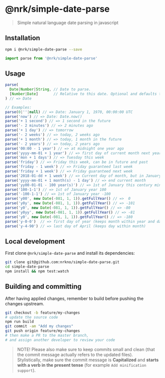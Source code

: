 # @nrk/simple-date-parse

> Simple natural language date parsing in javascript

## Installation

```bash
npm i @nrk/simple-date-parse --save
```
```js
import parse from '@nrk/simple-date-parse'
```

## Usage
```js
parse(
  Date|Number|String, // Date to parse.
  [Number|Date]       // Relative to this date. Optional and defaults to Date.now()
) // => Date

// Examples:
parse(0|''|null) // => Date: January 1, 1970, 00:00:00 UTC
parse('now') // => Date: Date.now()
parse('+ 1 second') // => 1 second in the future
parse('- 2 minutes') // => 2 minutes ago
parse('+ 1 day') // => tomorrow
parse('- 2 weeks') // => today, 2 weeks ago
parse('+ 1 month') // => today, 1 month in the future
parse('- 2 years') // => today, 2 years ago
parse('00:00 - 1 year') // => at midnight one year ago
parse('yyyy-mm-01 + 1 year') // => first day of current month next year
parse('mon + 1 days') // => Tuesday this week
parse('friday') // => Friday this week, can be in future and past
parse('friday - 1 week') // => Friday guaranteed last week
parse('friday + 1 week') // => Friday guaranteed next week
parse('2018-01-dd + 1 week') // => Current day of month, but in January 2018 plus one week
parse('yyyy-mm-01 + 1 month(s) - 1 day') // => end current month
parse('yy00-01-01 - 100 year(s)') // => 1st of January this century minus 100 years
parse('100-1-1') // => 1st of January year 100
parse('-100-1-1') // => 1st of January year -100
parse('y00', new Date(-081, 1, 1)).getFullYear() // =>  0
parse('y0y', new Date(-081, 1, 1)).getFullYear() // => -101
parse('y0', new Date(-081, 1, 1)).getFullYear() // => -80
parse('y0yy', new Date(-081, 1, 1)).getFullYear() // => -81
parse('y0', new Date(-081, 1, 1)).getFullYear() // => -180
parse('y-0-0')  // => first day of year (keeps month within year and day within month)
parse('y-4-90') // => last day of April (keeps day within month)
```


## Local development
First clone `@nrk/simple-date-parse` and install its dependencies:

```bash
git clone git@github.com:nrkno/simple-date-parse.git
cd simple-date-parse
npm install && npm test:watch
```

## Building and committing
After having applied changes, remember to build before pushing the changes upstream.

```bash
git checkout -b feature/my-changes
# update the source code
npm run build
git commit -am "Add my changes"
git push origin feature/my-changes
# then make a PR to the master branch,
# and assign another developer to review your code
```

> NOTE! Please also make sure to keep commits small and clean (that the commit message actually refers to the updated files).  
> Stylistically, make sure the commit message is **Capitalized** and **starts with a verb in the present tense** (for example `Add minification support`).
